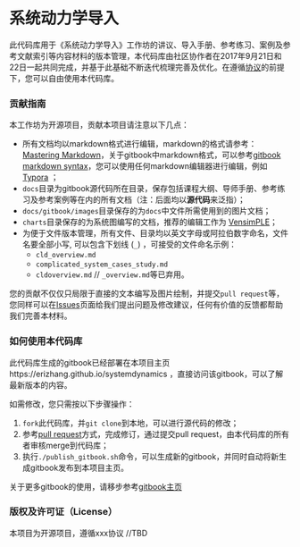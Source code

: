 # 系统动力学导入

此代码库用于《系统动力学导入》工作坊的讲议、导入手册、参考练习、案例及参考文献索引等内容材料的版本管理，本代码库由社区协作者在2017年9月21日和22日一起共同完成，并基于此基础不断迭代梳理完善及优化。在遵循[协议](#版权及许可证license "License")的前提下，您可以自由使用本代码库。

### 贡献指南

本工作坊为开源项目，贡献本项目请注意以下几点：

* 所有文档均以markdown格式进行编辑，markdown的格式请参考：[Mastering Markdown](https://guides.github.com/features/mastering-markdown/ "Markdown")，关于gitbook中markdown格式，可以参考[gitbook markdown syntax](https://toolchain.gitbook.com/syntax/markdown.html "gitbook markdown")，您可以使用任何markdown编辑器进行编辑，例如[Typora](https://typora.io/ "typora") ；
* `docs`目录为gitbook源代码所在目录，保存包括课程大纲、导师手册、参考练习及参考案例等在内的所有文档（注：后面均以**源代码**来泛指）；
* `docs/gitbook/images`目录保存的为`docs`中文件所需使用到的图片文档；
* `charts`目录保存的为系统图编写的文档，推荐的编辑工作为 [VensimPLE](https://vensim.com/vensim-personal-learning-edition/ "PLE")；
* 为便于文件版本管理，所有文件、目录均以英文字母或阿拉伯数字命名，文件名要全部小写, 可以包含下划线 (`_`) ，可接受的文件命名示例：
  * `cld_overview.md`
  * `complicated_system_cases_study.md`
  * `cldoverview.md` // `_overview.md`等已弃用。



您的贡献不仅仅只局限于直接的文本编写及图片绘制，并提交`pull request`等，您同样可以在[Issues](https://github.com/erizhang/systemdynamics/issues "open issues")页面给我们提出问题及修改建议，任何有价值的反馈都帮助我们完善本材料。



### 如何使用本代码库

此代码库生成的gitbook已经部署在本项目主页https://erizhang.github.io/systemdynamics ，直接访问该gitbook，可以了解最新版本的内容。

如需修改，您只需按以下步骤操作：

1. `fork`此代码库，并`git clone`到本地，可以进行源代码的修改；
2. 参考[pull request](https://help.github.com/articles/creating-a-pull-request-from-a-fork/ "create pull request from fork")方式，完成修订，通过提交pull request，由本代码库的所有者审核merge到代码库；
3. 执行`./publish_gitbook.sh`命令，可以生成新的gitbook，并同时自动将新生成gitbook发布到本项目主页。


关于更多gitbook的使用，请移步参考[gitbook主页](https://toolchain.gitbook.com/setup.html "setup gitbook")




### 版权及许可证（License）

本项目为开源项目，遵循xxx协议 //TBD